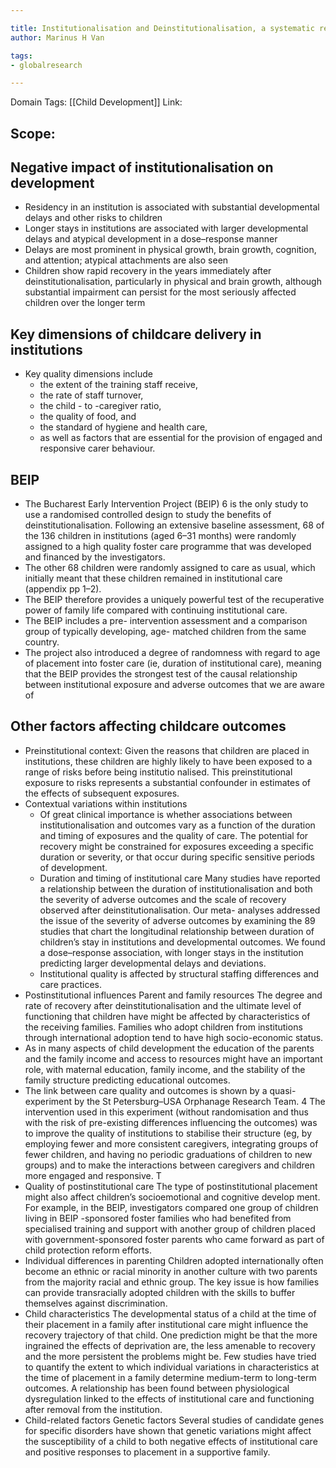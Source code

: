 ```yaml
---

title: Institutionalisation and Deinstitutionalisation, a systematic review of evidence on its impact on Development
author: Marinus H Van

tags:
- globalresearch

---
```

Domain Tags: [[Child Development]]
Link: 

## Scope:

## Negative impact of institutionalisation on development
-  Residency in an institution is associated with substantial developmental delays and other risks to children
- Longer stays in institutions are associated with larger developmental delays and atypical development in a dose–response manner 
- Delays are most prominent in physical growth, brain growth, cognition, and attention; atypical attachments are also seen
- Children show rapid recovery in the years immediately after deinstitutionalisation, particularly in physical and brain growth, although substantial impairment can persist for the most seriously affected children over the longer term 

## Key dimensions of childcare delivery in institutions

- Key quality  dimensions  include  
	- the extent of the training  staff  receive, 
	- the rate of staff turnover, 
	- the child - to -caregiver  ratio, 
	- the quality of food, and 
	- the standard of hygiene and health care, 
	- as well as factors that are essential for the  provision of engaged and responsive carer behaviour.  

## BEIP

- The  Bucharest  Early  Intervention Project (BEIP) 6  is the only study to use a  randomised controlled design to study the benefits of  deinstitutionalisation. Following an extensive baseline  assessment, 68 of the 136 children in institutions (aged  6–31 months) were randomly assigned to a high quality  foster care programme that was developed and financed by  the  investigators. 
-  The  other  68  children  were  randomly assigned to care as usual, which initially meant that  these  children  remained  in  institutional  care  (appendix  pp  1–2).  
- The  BEIP  therefore  provides  a  uniquely powerful test of the recuperative power of  family life compared with continuing institutional care.  
- The BEIP includes a pre- intervention assessment and a  comparison group of typically developing, age- matched  children  from  the  same  country.  
- The  project  also  introduced a degree of randomness with regard to age of placement into foster care (ie, duration of institutional  care), meaning that the BEIP provides the strongest test of the causal relationship between institutional exposure and adverse outcomes that we are aware of


## Other factors affecting childcare outcomes

- Preinstitutional context: Given the reasons that children are placed in institutions, these children are highly likely to have been exposed to  a range of risks before being institutio nalised. This  preinstitutional exposure to risks represents a substantial confounder in estimates of the effects of subsequent  exposures. 
- Contextual variations within institutions 
	- Of great clinical importance is whether associations  between institutionalisation and outcomes vary as a  function of the duration and timing of exposures and the quality of care. The potential for recovery might be  constrained for exposures exceeding a specific duration  or severity, or that occur during specific sensitive periods of development. 
	- Duration and timing of institutional care Many studies have reported a relationship between the  duration of institutionalisation and both the severity of  adverse outcomes and the scale of recovery observed after deinstitutionalisation. Our meta- analyses addressed the  issue of the severity of adverse outcomes by examining  the 89 studies that chart the longitudinal relationship  between duration of children’s stay in institutions and  developmental outcomes. We found a dose–response  association, with longer stays in the institution predicting larger developmental delays and deviations. 
	-  Institutional quality is affected by structural staffing  differences and care practices. 
- Postinstitutional influences Parent and family resources The degree and rate of recovery after deinstitutionalisation and the ultimate level of functioning that children have might be affected by characteristics of the receiving families. Families who adopt children from institutions  through international adoption tend to have high socio-economic status. 
- As in many aspects of child development the education of the parents and the family income and access to resources might have an important role,  with maternal education, family income, and the stability of the family structure predicting educational outcomes. 
- The link between care quality and outcomes is shown  by  a  quasi-experiment  by  the  St  Petersburg–USA  Orphanage Research Team. 4 The intervention used in this experiment (without randomisation and thus with the  risk of pre-existing differences influencing the outcomes) was to improve the quality of institutions to stabilise their structure (eg, by employing fewer and more consistent  caregivers, integrating groups of fewer children, and  having no periodic graduations of children to new groups) and to make the interactions between caregivers and  children more engaged and responsive. T 
- Quality of postinstitutional care The type of postinstitutional placement might also affect children’s socioemotional and cognitive develop ment.  For  example,  in  the  BEIP,  investigators  compared  one group of children living in BEIP -sponsored foster  families who had benefited from specialised training and support with another group of children placed with  government-sponsored foster parents who came forward as part of child protection reform efforts. 
- Individual differences in parenting Children  adopted  internationally  often  become  an  ethnic  or  racial  minority  in  another  culture  with  two parents from the majority racial and ethnic group.  The key issue is how families can provide transracially  adopted children with the skills to buffer themselves  against discrimination. 
- Child characteristics The  developmental  status  of  a  child  at  the  time  of  their  placement  in  a  family  after  institutional  care  might influence the recovery trajectory of that child.  One prediction might be that the more ingrained the  effects of deprivation are, the less amenable to recovery  and the more persistent the problems might be. Few  studies have tried to quantify the extent to which individual variations in characteristics at the time of placement in a family determine medium-term to long-term outcomes. A relationship  has  been  found  between  physiological  dysregulation linked to the effects of institutional care and functioning after removal from the institution.  
- Child-related factors Genetic factors Several studies of candidate genes for specific disorders have shown that genetic variations might affect the  susceptibility  of  a  child  to  both  negative  effects  of  institutional care and positive responses to placement in a supportive family. 

